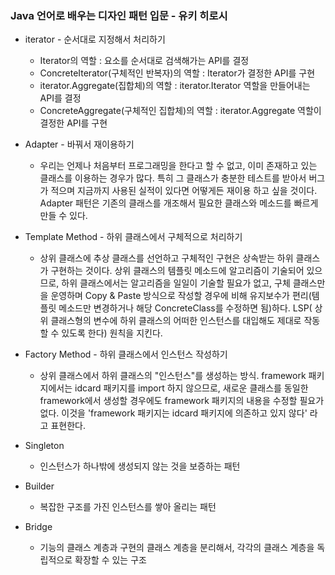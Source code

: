 ### Java 언어로 배우는 디자인 패턴 입문 - 유키 히로시
* iterator - 순서대로 지정해서 처리하기
  * Iterator의 역할 : 요소를 순서대로 검색해가는 API를 결정
  * ConcreteIterator(구체적인 반복자)의 역할 : Iterator가 결정한 API를 구현
  * iterator.Aggregate(집합체)의 역할 : iterator.Iterator 역할을 만들어내는 API를 결정
  * ConcreteAggregate(구체적인 집합체)의 역할 : iterator.Aggregate 역할이 결정한 API를 구현

* Adapter - 바꿔서 재이용하기
  * 우리는 언제나 처음부터 프로그래밍을 한다고 할 수 없고, 이미 존재하고 있는 클래스를 이용하는 경우가 많다. 특히 그 클래스가 
  충분한 테스트를 받아서 버그가 적으며 지금까지 사용된 실적이 있다면 어떻게든 재이용 하고 싶을 것이다. Adapter 패턴은 기존의 클래스를 
  개조해서 필요한 클래스와 메소드를 빠르게 만들 수 있다.

* Template Method - 하위 클래스에서 구체적으로 처리하기
  * 상위 클래스에 추상 클래스를 선언하고 구체적인 구현은 상속받는 하위 클래스가 구현하는 것이다. 상위 클래스의 템플릿 메소드에 알고리즘이 기술되어 있으므로, 하위 클래스에서는 알고리즘을 일일이 기술할 필요가 없고, 
  구체 클래스만을 운영하며 Copy & Paste 방식으로 작성할 경우에 비해 유지보수가 편리(템플릿 메소드만 변경하거나 해당 ConcreteClass를 수정하면 됨)하다. LSP(
  상위 클래스형의 변수에 하위 클래스의 어떠한 인스턴스를 대입해도 제대로 작동할 수 있도록 한다) 원칙을 지킨다.

* Factory Method - 하위 클래스에서 인스턴스 작성하기
  * 상위 클래스에서 하위 클래스의 "인스턴스"를 생성하는 방식. framework 패키지에서는 idcard 패키지를 import
  하지 않으므로, 새로운 클래스를 동일한 framework에서 생성할 경우에도 framework 패키지의 내용을 수정할 필요가 없다. 
  이것을 'framework 패키지는 idcard 패키지에 의존하고 있지 않다' 라고 표현한다.

* Singleton 
  * 인스턴스가 하나밖에 생성되지 않는 것을 보증하는 패턴

* Builder
  * 복잡한 구조를 가진 인스턴스를 쌓아 올리는 패턴

* Bridge
  * 기능의 클래스 계층과 구현의 클래스 계층을 분리해서, 각각의 클래스 계층을 독립적으로 확장할 수 있는 구조